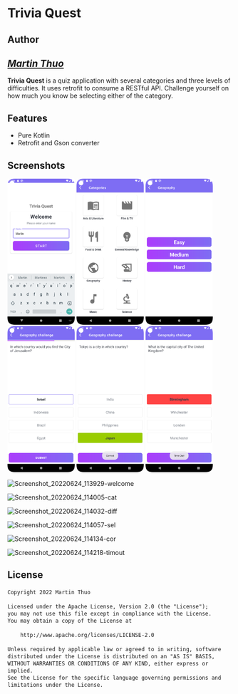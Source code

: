 # Trivia Quest 

## Author

## *[Martin Thuo](https://twitter.com/mertoenjosh)*

**Trivia Quest** is a quiz application with several categories and three levels of difficulties. It uses retrofit to consume a RESTful API.
Challenge yourself on how much you know be selecting either of the category.

## Features

- Pure Kotlin
- Retrofit and Gson converter

## Screenshots

<img src="src/Screenshot_20220624_113929-welcome.png" width=30% height=30%> <img src="src/Screenshot_20220624_114005-cat.png" width=30% height=30%> <img src="src/Screenshot_20220624_114032-diff.png" width=30% height=30%> 
<img src="src/Screenshot_20220624_114057-sel.png" width=30% height=30%> <img src="src/Screenshot_20220624_114134-cor.png" width=30% height=30%> <img src="src/Screenshot_20220624_114218-timout.png" width=30% height=30%> 

![Screenshot_20220624_113929-welcome](https://user-images.githubusercontent.com/60392385/175503509-51e70811-e672-4f22-995e-4c60b2812ea4.png)

![Screenshot_20220624_114005-cat](https://user-images.githubusercontent.com/60392385/175503535-2d10867c-87e2-45b2-a4e5-58bc9dba2dea.png)


![Screenshot_20220624_114032-diff](https://user-images.githubusercontent.com/60392385/175503449-7ef2ec6a-3a1d-4ecf-b70a-ba1a1df1bef8.png)

![Screenshot_20220624_114057-sel](https://user-images.githubusercontent.com/60392385/175503641-96bc3183-a321-4b73-9955-3e2dbf23f78f.png)

![Screenshot_20220624_114134-cor](https://user-images.githubusercontent.com/60392385/175503667-077bcb7b-ce7a-40b0-a054-d9a8b9a47281.png)

![Screenshot_20220624_114218-timout](https://user-images.githubusercontent.com/60392385/175503729-9fa0d101-9e44-42f2-a9d8-54af9237c20c.png)


[comment]: <> (<img src="https://user-images.githubusercontent.com/44951692/152506105-4f3c4983-1bcb-4be0-819e-110df9f81a50.jpg" width=30% height=30%> )

[comment]: <> (![Welcome Screen]&#40;src/Screenshot_20220624_113929-welcome.png&#41;)

[comment]: <> (![Category Screen]&#40;src/Screenshot_20220624_114005-cat.png&#41;)

[comment]: <> (![Difficulty Screen]&#40;src/Screenshot_20220624_114032-diff.png&#41;)

[comment]: <> (![Selected Screen]&#40;src/Screenshot_20220624_114057-sel.png&#41;)

[comment]: <> (![Correct Screen]&#40;src/Screenshot_20220624_114134-cor.png&#41;)

[comment]: <> (![Timeout Screen]&#40;src/Screenshot_20220624_114218-timout.png&#41;)



## License

    Copyright 2022 Martin Thuo

    Licensed under the Apache License, Version 2.0 (the "License");
    you may not use this file except in compliance with the License.
    You may obtain a copy of the License at

        http://www.apache.org/licenses/LICENSE-2.0

    Unless required by applicable law or agreed to in writing, software
    distributed under the License is distributed on an "AS IS" BASIS,
    WITHOUT WARRANTIES OR CONDITIONS OF ANY KIND, either express or implied.
    See the License for the specific language governing permissions and
    limitations under the License.
